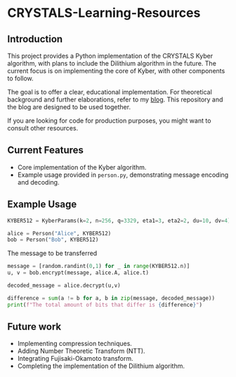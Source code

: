 # CRYSTALS-Learning-Resources
## Introduction
This project provides a Python implementation of the CRYSTALS Kyber algorithm, with plans to include the Dilithium algorithm in the future. The current focus is on implementing the core of Kyber, with other components to follow.

The goal is to offer a clear, educational implementation. For theoretical background and further elaborations, refer to my [blog](https://jani.isohanni.fi/crystals-the-gently-introduction/). This repository and the blog are designed to be used together.

If you are looking for code for production purposes, you might want to consult other resources.

## Current Features
- Core implementation of the Kyber algorithm.
- Example usage provided in `person.py`, demonstrating message encoding and decoding.

## Example Usage
```python
KYBER512 = KyberParams(k=2, n=256, q=3329, eta1=3, eta2=2, du=10, dv=4)

alice = Person("Alice", KYBER512)
bob = Person("Bob", KYBER512)
```
The message to be transferred
```python
message = [random.randint(0,1) for _ in range(KYBER512.n)]
u, v = bob.encrypt(message, alice.A, alice.t)

decoded_message = alice.decrypt(u,v)

difference = sum(a != b for a, b in zip(message, decoded_message))
print(f"The total amount of bits that differ is {difference}")
```
## Future work

* Implementing compression techniques.
* Adding Number Theoretic Transform (NTT).
* Integrating Fujisaki-Okamoto transform.
* Completing the implementation of the Dilithium algorithm.

